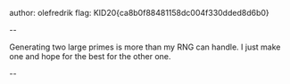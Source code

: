 author: olefredrik
flag: KID20{ca8b0f88481158dc004f330dded8d6b0}

--

Generating two large primes is more than my RNG can handle. I just make one and hope for the best for the other one.

--
